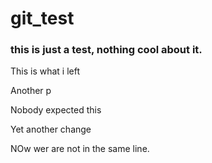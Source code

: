 # git_test

### this is just a test, nothing cool about it.

<p>This is what i left</p>

<p>Another p</p>
<p>Nobody expected this</p>

<p>Yet another change</p>

NOw wer are not in the same line.
